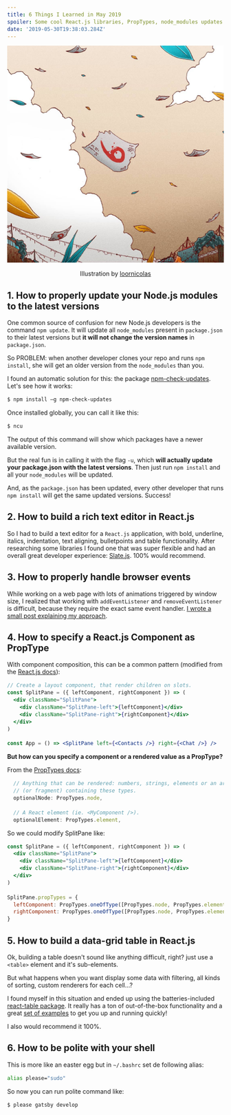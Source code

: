 ```yaml
---
title: 6 Things I Learned in May 2019
spoiler: Some cool React.js libraries, PropTypes, node_modules updates and an Easter Egg.
date: '2019-05-30T19:38:03.284Z'
---
```


![](./images/6-loor-nicolas.jpg)

<p style="text-align:center">Illustration by <a href="https://www.instagram.com/loornicolas/" target="_blank">loornicolas</a><p>

## 1. How to properly update your Node.js modules to the latest versions

One common source of confusion for new Node.js developers is the command `npm update`. It will update all `node_modules` present in `package.json` to their latest versions but **it will not change the version names** in `package.json`.

So PROBLEM: when another developer clones your repo and runs `npm install`, she will get an older version from the `node_modules` than you.

I found an automatic solution for this: the package [npm-check-updates](https://www.npmjs.com/package/npm-check-updates). Let\'s see how it works:

```bash
$ npm install –g npm-check-updates
```

Once installed globally, you can call it like this:

```bash
$ ncu
```

The output of this command will show which packages have a newer available version.

But the real fun is in calling it with the flag `-u`, which **will actually update your package.json with the latest versions**. Then just run `npm install` and all your `node_modules` will be updated.

And, as the `package.json` has been updated, every other developer that runs `npm install` will get the same updated versions. Success!

## 2. How to build a rich text editor in React.js

So I had to build a text editor for a `React.js` application, with bold, underline, italics, indentation, text aligning, bulletpoints and table functionality. After researching some libraries I found one that was super flexible and had an overall great developer experience: [Slate.js](https://www.slatejs.org/#/rich-text). 100% would recommend.

## 3. How to properly handle browser events

While working on a web page with lots of animations triggered by window size, I realized that working with `addEventListener` and `removeEventListener` is difficult, because they require the exact same event handler. [I wrote a small post explaining my approach](/you-are-using-browser-events-wrong).

## 4. How to specify a React.js Component as PropType

With component composition, this can be a common pattern (modified from the [React.js docs](https://reactjs.org/docs/composition-vs-inheritance.html#containment)):

```jsx
// Create a layout component, that render children on slots.
const SplitPane = ({ leftComponent, rightComponent }) => (
  <div className="SplitPane">
    <div className="SplitPane-left">{leftComponent}</div>
    <div className="SplitPane-right">{rightComponent}</div>
  </div>
)

const App = () => <SplitPane left={<Contacts />} right={<Chat />} />
```

**But how can you specify a component or a rendered value as a PropType?**

From the [PropTypes docs](https://github.com/facebook/prop-types#usage):

```javascript
  // Anything that can be rendered: numbers, strings, elements or an array
  // (or fragment) containing these types.
  optionalNode: PropTypes.node,

  // A React element (ie. <MyComponent />).
  optionalElement: PropTypes.element,
```

So we could modify SplitPane like:

```jsx
const SplitPane = ({ leftComponent, rightComponent }) => (
  <div className="SplitPane">
    <div className="SplitPane-left">{leftComponent}</div>
    <div className="SplitPane-right">{rightComponent}</div>
  </div>
)

SplitPane.propTypes = {
  leftComponent: PropTypes.oneOfType([PropTypes.node, PropTypes.element]),
  rightComponent: PropTypes.oneOfType([PropTypes.node, PropTypes.element]),
}
```

## 5. How to build a data-grid table in React.js

Ok, building a table doesn\'t sound like anything difficult, right? just use a `<table>` element and it\'s sub-elements.

But what happens when you want display some data with filtering, all kinds of sorting, custom renderers for each cell...?

I found myself in this situation and ended up using the batteries-included [react-table package](https://github.com/tannerlinsley/react-table). It really has a ton of out-of-the-box functionality and a great [set of examples](https://github.com/tannerlinsley/react-table/tree/v6#codesandbox-examples) to get you up and running quickly!

I also would recommend it 100%.

## 6. How to be polite with your shell

This is more like an easter egg but in `~/.bashrc` set de following alias:

```bash
alias please="sudo"
```

So now you can run polite command like:

```bash
$ please gatsby develop
```
